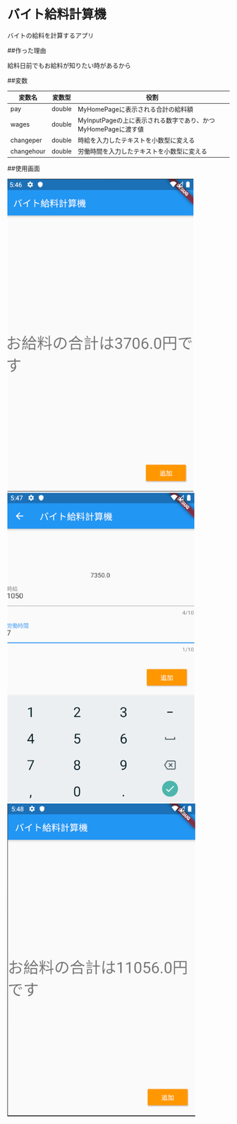 # バイト給料計算機

バイトの給料を計算するアプリ

##作った理由

給料日前でもお給料が知りたい時があるから

##変数

|変数名  |変数型  |役割  |
|---|---|---|
|pay  |double  |MyHomePageに表示される合計の給料額  |
|wages  |double  |MyInputPageの上に表示される数字であり、かつMyHomePageに渡す値 |
|changeper|double|時給を入力したテキストを小数型に変える|
|changehour|double|労働時間を入力したテキストを小数型に変える|

##使用画面

![1](img/画面1.png)
![2](img/画面2.png)
![3](img/画面3.png)

